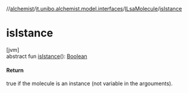 //[alchemist](../../../index.md)/[it.unibo.alchemist.model.interfaces](../index.md)/[ILsaMolecule](index.md)/[isIstance](is-istance.md)

# isIstance

[jvm]\
abstract fun [isIstance](is-istance.md)(): [Boolean](https://kotlinlang.org/api/latest/jvm/stdlib/kotlin/-boolean/index.html)

#### Return

true if the molecule is an instance (not variable in the argouments).
